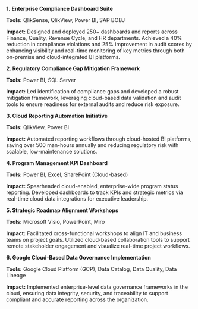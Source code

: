 **1.** **Enterprise Compliance Dashboard Suite**

**Tools:** QlikSense, QlikView, Power BI, SAP BOBJ

**Impact:** Designed and deployed 250+ dashboards and reports across Finance, Quality, Revenue Cycle, and HR departments. Achieved a 40% reduction in compliance violations and 25% improvement in audit scores by enhancing visibility and real-time monitoring of key metrics through both on-premise and cloud-integrated BI platforms.

**2. Regulatory Compliance Gap Mitigation Framework**
 
**Tools:** Power BI, SQL Server

**Impact:** Led identification of compliance gaps and developed a robust mitigation framework, leveraging cloud-based data validation and audit tools to ensure readiness for external audits and reduce risk exposure.

**3. Cloud Reporting Automation Initiative**

**Tools:** QlikView, Power BI

**Impact:** Automated reporting workflows through cloud-hosted BI platforms, saving over 500 man-hours annually and reducing regulatory risk with scalable, low-maintenance solutions.

**4. Program Management KPI Dashboard**

**Tools:** Power BI, Excel, SharePoint (Cloud-based)

**Impact:** Spearheaded cloud-enabled, enterprise-wide program status reporting. Developed dashboards to track KPIs and strategic metrics via real-time cloud data integrations for executive leadership.

**5. Strategic Roadmap Alignment Workshops**

**Tools:** Microsoft Visio, PowerPoint, Miro

**Impact:** Facilitated cross-functional workshops to align IT and business teams on project goals. Utilized cloud-based collaboration tools to support remote stakeholder engagement and visualize real-time project workflows.

**6. Google Cloud-Based Data Governance Implementation**

**Tools:** Google Cloud Platform (GCP), Data Catalog, Data Quality, Data Lineage

**Impact:** Implemented enterprise-level data governance frameworks in the cloud, ensuring data integrity, security, and traceability to support compliant and accurate reporting across the organization.


